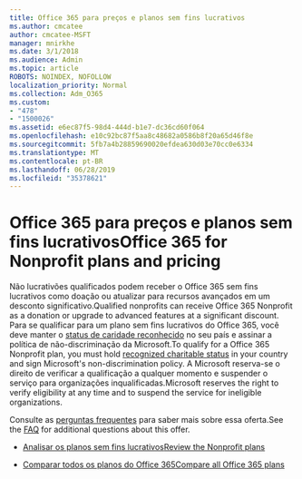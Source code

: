 ```yaml
---
title: Office 365 para preços e planos sem fins lucrativos
ms.author: cmcatee
author: cmcatee-MSFT
manager: mnirkhe
ms.date: 3/1/2018
ms.audience: Admin
ms.topic: article
ROBOTS: NOINDEX, NOFOLLOW
localization_priority: Normal
ms.collection: Adm_O365
ms.custom:
- "478"
- "1500026"
ms.assetid: e6ec87f5-98d4-444d-b1e7-dc36cd60f064
ms.openlocfilehash: e10c92bc87f5aa8c48682a0586b8f20a65d46f8e
ms.sourcegitcommit: 5fb7a4b28859690020efdea630d03e70cc0e6334
ms.translationtype: MT
ms.contentlocale: pt-BR
ms.lasthandoff: 06/28/2019
ms.locfileid: "35378621"
---
```

# <a name="office-365-for-nonprofit-plans-and-pricing"></a><span data-ttu-id="ceb3a-102">Office 365 para preços e planos sem fins lucrativos</span><span class="sxs-lookup"><span data-stu-id="ceb3a-102">Office 365 for Nonprofit plans and pricing</span></span>

<span data-ttu-id="ceb3a-103">Não lucrativões qualificados podem receber o Office 365 sem fins lucrativos como doação ou atualizar para recursos avançados em um desconto significativo.</span><span class="sxs-lookup"><span data-stu-id="ceb3a-103">Qualified nonprofits can receive Office 365 Nonprofit as a donation or upgrade to advanced features at a significant discount.</span></span> <span data-ttu-id="ceb3a-104">Para se qualificar para um plano sem fins lucrativos do Office 365, você deve manter o [status de caridade reconhecido](https://go.microsoft.com/fwlink/p/?LinkID=330253) no seu país e assinar a política de não-discriminação da Microsoft.</span><span class="sxs-lookup"><span data-stu-id="ceb3a-104">To qualify for a Office 365 Nonprofit plan, you must hold [recognized charitable status](https://go.microsoft.com/fwlink/p/?LinkID=330253) in your country and sign Microsoft's non-discrimination policy.</span></span> <span data-ttu-id="ceb3a-105">A Microsoft reserva-se o direito de verificar a qualificação a qualquer momento e suspender o serviço para organizações inqualificadas.</span><span class="sxs-lookup"><span data-stu-id="ceb3a-105">Microsoft reserves the right to verify eligibility at any time and to suspend the service for ineligible organizations.</span></span>
  
<span data-ttu-id="ceb3a-106">Consulte as [perguntas frequentes](https://products.office.com/nonprofit/office-365-nonprofit) para saber mais sobre essa oferta.</span><span class="sxs-lookup"><span data-stu-id="ceb3a-106">See the [FAQ](https://products.office.com/nonprofit/office-365-nonprofit) for additional questions about this offer.</span></span>
  
- [<span data-ttu-id="ceb3a-107">Analisar os planos sem fins lucrativos</span><span class="sxs-lookup"><span data-stu-id="ceb3a-107">Review the Nonprofit plans</span></span>](https://products.office.com/nonprofit/office-365-nonprofit-plans-and-pricing?tab=1)

- [<span data-ttu-id="ceb3a-108">Comparar todos os planos do Office 365</span><span class="sxs-lookup"><span data-stu-id="ceb3a-108">Compare all Office 365 plans</span></span>](https://products.office.com/business/compare-more-office-365-for-business-plans)
